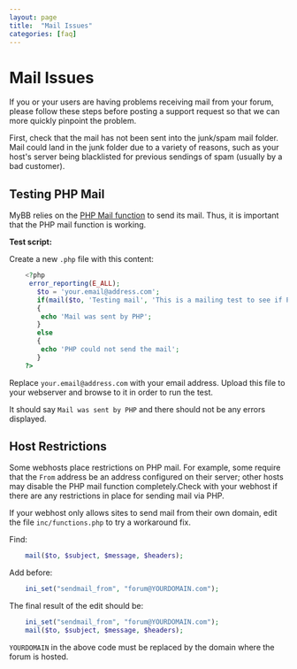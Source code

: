 ```yaml
---
layout: page
title:  "Mail Issues"
categories: [faq]
---
```


# Mail Issues

If you or your users are having problems receiving mail from your forum, please follow these steps before posting a support request so that we can more quickly pinpoint the problem.

First, check that the mail has not been sent into the junk/spam mail folder. Mail could land in the junk folder due to a variety of reasons, such as your host's server being blacklisted for previous sendings of spam (usually by a bad customer).

## Testing PHP Mail

MyBB relies on the [PHP Mail function](http://php.net/manual/en/function.mail.php) to send its mail. Thus, it is important that the PHP mail function is working.

**Test script:**

Create a new `.php` file with this content:

```php
    <?php 
     error_reporting(E_ALL); 
       $to = 'your.email@address.com'; 
       if(mail($to, 'Testing mail', 'This is a mailing test to see if PHP mail works.')) 
       { 
        echo 'Mail was sent by PHP'; 
       } 
       else 
       { 
        echo 'PHP could not send the mail'; 
       } 
    ?>
```

Replace `your.email@address.com` with your email address. Upload this file to your webserver and browse to it in order to run the test.

It should say `Mail was sent by PHP` and there should not be any errors displayed.

## Host Restrictions

Some webhosts place restrictions on PHP mail. For example, some require that the `From` address be an address configured on their server; other hosts may disable the PHP mail function completely.Check with your webhost if there are any restrictions in place for sending mail via PHP.

If your webhost only allows sites to send mail from their own domain, edit the file `inc/functions.php` to try a workaround fix.

Find:
```php
    mail($to, $subject, $message, $headers);
``` 
 
Add before:
```php
    ini_set("sendmail_from", "forum@YOURDOMAIN.com"); 
```

The final result of the edit should be:
```php
    ini_set("sendmail_from", "forum@YOURDOMAIN.com"); 
    mail($to, $subject, $message, $headers);
```

`YOURDOMAIN` in the above code must be replaced by the domain where the forum is hosted.
